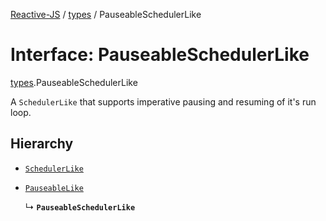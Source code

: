 [Reactive-JS](../README.md) / [types](../modules/types.md) / PauseableSchedulerLike

# Interface: PauseableSchedulerLike

[types](../modules/types.md).PauseableSchedulerLike

A `SchedulerLike` that supports imperative pausing and resuming
of it's run loop.

## Hierarchy

- [`SchedulerLike`](types.SchedulerLike.md)

- [`PauseableLike`](types.PauseableLike.md)

  ↳ **`PauseableSchedulerLike`**
